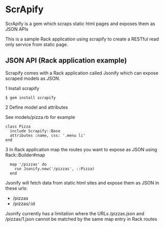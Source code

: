 # ScrApify

ScrApify is a gem which scraps static html pages and exposes them as JSON APIs

This is a sample Rack application using scrapify to create a RESTful read only service from static page.

## JSON API (Rack application example)

Scrapify comes with a Rack application called Jsonify which can expose scraped models as JSON.

1 Install scrapify

```
$ gem install scrapify
```

2 Define model and attributes

See models/pizza.rb for example

```
class Pizza
  include Scrapify::Base
  attributes :name, css: '.menu li'
end
```

3 In Rack application map the routes you want to expose as JSON using Rack::Builder#map

```
  map '/pizzas' do
    run Jsonify.new('/pizzas', ::Pizza)
  end
```

Jsonify will fetch data from static html sites and expose them as JSON in these urls:

* /pizzas
* /pizzas/:id

Jsonify currently has a limitation where the URLs /pizzas.json and /pizzas/1.json cannot be matched by the same map entry in Rack routes
